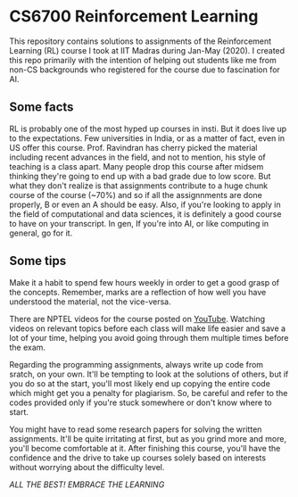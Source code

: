 # CS6700 Reinforcement Learning 

This repository contains solutions to assignments of the Reinforcement Learning (RL) course I took at IIT Madras during Jan-May (2020). I created this repo primarily with the intention of helping out students like me from non-CS backgrounds who registered for the course due to fascination for AI.

## Some facts 

RL is probably one of the most hyped up courses in insti. But it does live up to the expectations. Few universities in India, or as a matter of fact, even in US offer this course. Prof. Ravindran has cherry picked the material including recent advances in the field, and not to mention, his style of teaching is a class apart. Many people drop this course after midsem thinking they're going to end up with a bad grade due to low score. But what they don't realize is that assignments contribute to a huge chunk course of the course (~70%) and so if all the assignnments are done properly, B or even an A should be easy. Also, if you're looking to apply in the field of computational and data sciences, it is definitely a good course to have on your transcript. In gen, If you're into AI, or like computing in general, go for it.

## Some tips 

Make it a habit to spend few hours weekly in order to get a good grasp of the concepts. Remember, marks are a reflection of how well you have understood the material, not the vice-versa.

There are NPTEL videos for the course posted on [YouTube](https://www.youtube.com/watch?v=4CgVEt-BhLA&list=PLyqSpQzTE6M_FwzHFAyf4LSkz_IjMyjD9). Watching videos on relevant topics before each class will make life easier and save a lot of your time, helping you avoid going through them multiple times before the exam.

Regarding the programming assignments, always write up code from sratch, on your own. It'll be tempting to look at the solutions of others, but if you do so at the start, you'll most likely end up copying the entire code which might get you a penalty for plagiarism. So, be careful and refer to the codes provided only if you're stuck somewhere or don't know where to start.

You might have to read some research papers for solving the written assignments. It'll be quite irritating at first, but as you grind more and more, you'll become comfortable at it. After finishing this course, you'll have the confidence and the drive to take up courses solely based on interests without worrying about the difficulty level.


*ALL THE BEST! EMBRACE THE LEARNING*

